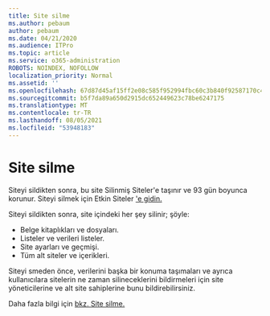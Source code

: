 ```yaml
---
title: Site silme
ms.author: pebaum
author: pebaum
ms.date: 04/21/2020
ms.audience: ITPro
ms.topic: article
ms.service: o365-administration
ROBOTS: NOINDEX, NOFOLLOW
localization_priority: Normal
ms.assetid: ''
ms.openlocfilehash: 67d87d45af15ff2e08c585f952994fbc60c3b840f92587170c45ab3c9b53c6e2
ms.sourcegitcommit: b5f7da89a650d2915dc652449623c78be6247175
ms.translationtype: MT
ms.contentlocale: tr-TR
ms.lasthandoff: 08/05/2021
ms.locfileid: "53948183"
---
```

# <a name="delete-a-site"></a>Site silme

Siteyi sildikten sonra, bu site Silinmiş Siteler'e taşınır ve 93 gün boyunca korunur. Siteyi silmek için Etkin Siteler ['e gidin.](https://admin.microsoft.com/sharepoint?page=sitemanagement&modern=true) 

Siteyi sildikten sonra, site içindeki her şey silinir; şöyle:

- Belge kitaplıkları ve dosyaları.
- Listeler ve verileri listeler.
- Site ayarları ve geçmişi.
- Tüm alt siteler ve içerikleri.

Siteyi smeden önce, verilerini başka bir konuma taşımaları ve ayrıca kullanıcılara sitelerin ne zaman silineceklerini bildirmeleri için site yöneticilerine ve alt site sahiplerine bunu bildirebilirsiniz.

Daha fazla bilgi için [bkz. Site silme.](https://docs.microsoft.com/sharepoint/delete-site-collection)
